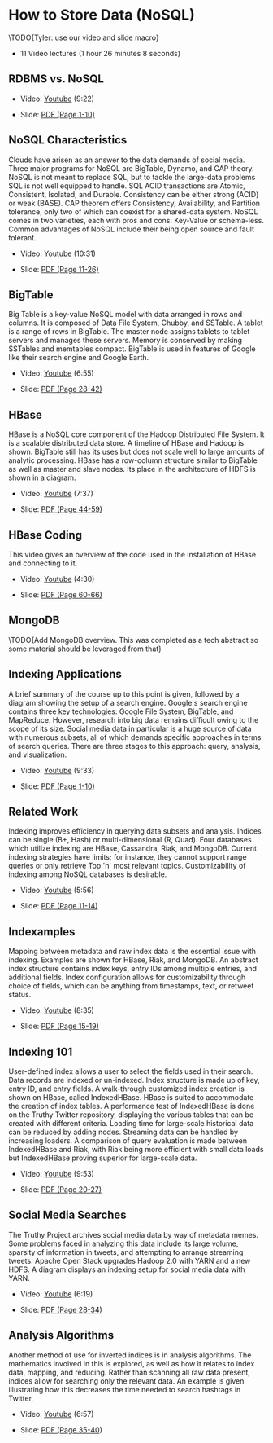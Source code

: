How to Store Data (NoSQL)
=========================

\TODO{Tyler: use our video and slide macro}
-   11 Video lectures (1 hour 26 minutes 8 seconds)


RDBMS vs. NoSQL
---------------

-   Video: [Youtube](https://www.youtube.com/watch?v=dJunqER9lb8) (9:22)

-   Slide: [PDF (Page
    1-10)](https://drive.google.com/open?id=0B88HKpainTSfaDFNbjNiMm44bnc)

NoSQL Characteristics
---------------------

Clouds have arisen as an answer to the data demands of social media.
Three major programs for NoSQL are BigTable, Dynamo, and CAP theory.
NoSQL is not meant to replace SQL, but to tackle the large-data problems
SQL is not well equipped to handle. SQL ACID transactions are Atomic,
Consistent, Isolated, and Durable. Consistency can be either strong
(ACID) or weak (BASE). CAP theorem offers Consistency, Availability, and
Partition tolerance, only two of which can coexist for a shared-data
system. NoSQL comes in two varieties, each with pros and cons: Key-Value
or schema-less. Common advantages of NoSQL include their being open
source and fault tolerant.

-   Video: [Youtube](https://www.youtube.com/watch?v=BjtTDiKhqk8)
    (10:31)

-   Slide: [PDF (Page
    11-26)](https://drive.google.com/open?id=0B88HKpainTSfaDFNbjNiMm44bnc)

BigTable
--------

Big Table is a key-value NoSQL model with data arranged in rows and
columns. It is composed of Data File System, Chubby, and SSTable. A
tablet is a range of rows in BigTable. The master node assigns tablets
to tablet servers and manages these servers. Memory is conserved by
making SSTables and memtables compact. BigTable is used in features of
Google like their search engine and Google Earth.

-   Video: [Youtube](https://www.youtube.com/watch?v=JAlz9AI5I-M) (6:55)

-   Slide: [PDF (Page
    28-42)](https://drive.google.com/open?id=0B88HKpainTSfaDFNbjNiMm44bnc)

HBase
-----

HBase is a NoSQL core component of the Hadoop Distributed File System.
It is a scalable distributed data store. A timeline of HBase and Hadoop
is shown. BigTable still has its uses but does not scale well to large
amounts of analytic processing. HBase has a row-column structure similar
to BigTable as well as master and slave nodes. Its place in the
architecture of HDFS is shown in a diagram.

-   Video: [Youtube](https://www.youtube.com/watch?v=i-ibhuVs-ck) (7:37)

-   Slide: [PDF (Page
    44-59)](https://drive.google.com/open?id=0B88HKpainTSfaDFNbjNiMm44bnc)

HBase Coding
------------

This video gives an overview of the code used in the installation of
HBase and connecting to it.

-   Video: [Youtube](https://www.youtube.com/watch?v=KbFMpYRBTtU) (4:30)

-   Slide: [PDF (Page
    60-66)](https://drive.google.com/open?id=0B88HKpainTSfaDFNbjNiMm44bnc)

MongoDB
-------

\TODO{Add MongoDB overview. This was completed as a tech abstract so
  some material should be leveraged from that}
  
Indexing Applications
---------------------

A brief summary of the course up to this point is given, followed by a
diagram showing the setup of a search engine. Google's search engine
contains three key technologies: Google File System, BigTable, and
MapReduce. However, research into big data remains difficult owing to
the scope of its size. Social media data in particular is a huge source
of data with numerous subsets, all of which demands specific approaches
in terms of search queries. There are three stages to this approach:
query, analysis, and visualization.

-   Video: [Youtube](https://www.youtube.com/watch?v=MxgabfoGH-M) (9:33)

-   Slide: [PDF (Page
    1-10)](https://drive.google.com/open?id=0B88HKpainTSfWUh6dVNHcXloSnc)

Related Work
------------

Indexing improves efficiency in querying data subsets and analysis.
Indices can be single (B+, Hash) or multi-dimensional (R, Quad). Four
databases which utilize indexing are HBase, Cassandra, Riak, and
MongoDB. Current indexing strategies have limits; for instance, they
cannot support range queries or only retrieve Top 'n' most relevant
topics. Customizability of indexing among NoSQL databases is desirable.

-   Video: [Youtube](https://www.youtube.com/watch?v=NDjAdFSVzxo) (5:56)

-   Slide: [PDF (Page
    11-14)](https://drive.google.com/open?id=0B88HKpainTSfWUh6dVNHcXloSnc)

Indexamples
-----------

Mapping between metadata and raw index data is the essential issue with
indexing. Examples are shown for HBase, Riak, and MongoDB. An abstract
index structure contains index keys, entry IDs among multiple entries,
and additional fields. Index configuration allows for customizability
through choice of fields, which can be anything from timestamps, text,
or retweet status.

-   Video: [Youtube](https://www.youtube.com/watch?v=Ec3VFeTGuo8) (8:35)

-   Slide: [PDF (Page
    15-19)](https://drive.google.com/open?id=0B88HKpainTSfWUh6dVNHcXloSnc)

Indexing 101
------------

User-defined index allows a user to select the fields used in their
search. Data records are indexed or un-indexed. Index structure is made
up of key, entry ID, and entry fields. A walk-through customized index
creation is shown on HBase, called IndexedHBase. HBase is suited to
accommodate the creation of index tables. A performance test of
IndexedHBase is done on the Truthy Twitter repository, displaying the
various tables that can be created with different criteria. Loading time
for large-scale historical data can be reduced by adding nodes.
Streaming data can be handled by increasing loaders. A comparison of
query evaluation is made between IndexedHBase and Riak, with Riak being
more efficient with small data loads but IndexedHBase proving superior
for large-scale data.

-   Video: [Youtube](https://www.youtube.com/watch?v=eKQaLkw-HBU) (9:53)

-   Slide: [PDF (Page
    20-27)](https://drive.google.com/open?id=0B88HKpainTSfWUh6dVNHcXloSnc)

Social Media Searches
---------------------

The Truthy Project archives social media data by way of metadata memes.
Some problems faced in analyzing this data include its large volume,
sparsity of information in tweets, and attempting to arrange streaming
tweets. Apache Open Stack upgrades Hadoop 2.0 with YARN and a new HDFS.
A diagram displays an indexing setup for social media data with YARN.

-   Video: [Youtube](https://www.youtube.com/watch?v=a3tcL-Qw9to) (6:19)

-   Slide: [PDF (Page
    28-34)](https://drive.google.com/open?id=0B88HKpainTSfWUh6dVNHcXloSnc)

Analysis Algorithms
-------------------

Another method of use for inverted indices is in analysis algorithms.
The mathematics involved in this is explored, as well as how it relates
to index data, mapping, and reducing. Rather than scanning all raw data
present, indices allow for searching only the relevant data. An example
is given illustrating how this decreases the time needed to search
hashtags in Twitter.

-   Video: [Youtube](https://www.youtube.com/watch?v=MxoMd4mdshE) (6:57)

-   Slide: [PDF (Page
    35-40)](https://drive.google.com/open?id=0B88HKpainTSfWUh6dVNHcXloSnc)
